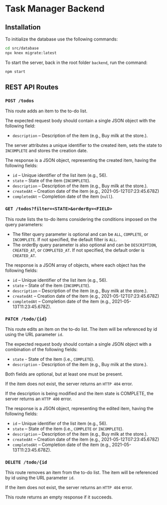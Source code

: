 # Task Manager Backend

## Installation

To initialize the database use the following commands:
```bash
cd src/database
npx knex migrate:latest
```

To start the server, back in the root folder `backend`, run the command:
```bash
npm start
```

## REST API Routes

### `POST /todos`

This route adds an item to the to-do list.

The expected request body should contain a single JSON object with the following field:

- `description` – Description of the item (e.g., Buy milk at the store.).

The server attributes a unique identifier to the created item, sets the state to `INCOMPLETE` and stores the creation date.

The response is a JSON object, representing the created item, having the following fields:

- `id` – Unique identifier of the list item (e.g., 56).
- `state` – State of the item (`INCOMPLETE`).
- `description` – Description of the item (e.g., Buy milk at the store.).
- `createdAt` – Creation date of the item (e.g., 2021-05-12T07:23:45.678Z)
- `completedAt` – Completion date of the item (`null`).

### `GET /todos?filter=<STATE>&orderBy=<FIELD>`

This route lists the to-do items considering the conditions imposed on the query parameters:

- The filter query parameter is optional and can be `ALL`, `COMPLETE`, or `INCOMPLETE`. If not specified, the default filter is `ALL`.
- The orderBy query parameter is also optional and can be `DESCRIPTION`, `CREATED_AT`, or `COMPLETED_AT`. If not specified, the default order is `CREATED_AT`.

The response is a JSON array of objects, where each object has the following fields:

- `id` – Unique identifier of the list item (e.g., 56).
- `state` – State of the item (`INCOMPLETE`).
- `description` – Description of the item (e.g., Buy milk at the store.).
- `createdAt` – Creation date of the item (e.g., 2021-05-12T07:23:45.678Z)
- `completedAt` – Completion date of the item (e.g., 2021-05-13T11:23:45.678Z).

### `PATCH /todo/{id}`

This route edits an item on the to-do list. The item will be referenced by id using the URL parameter `id`.

The expected request body should contain a single JSON object with a combination of the
following fields:

- `state` - State of the item (i.e., `COMPLETE`).
- `description` - Description of the item (e.g., Buy milk at the store.).

Both fields are optional, but at least one must be present.

If the item does not exist, the server returns an `HTTP 404` error.

If the description is being modified and the item state is COMPLETE, the server returns an `HTTP 400` error.

The response is a JSON object, representing the edited item, having the following fields:

- `id` – Unique identifier of the list item (e.g., 56).
- `state` – State of the item (i.e., `COMPLETE` or `INCOMPLETE`).
- `description` – Description of the item (e.g., Buy milk at the store.).
- `createdAt` – Creation date of the item (e.g., 2021-05-12T07:23:45.678Z)
- `completedAt` – Completion date of the item (e.g., 2021-05-13T11:23:45.678Z).

### `DELETE /todo/{id`

This route removes an item from the to-do list. The item will be referenced by id using the URL
parameter `id`.

If the item does not exist, the server returns an `HTTP 404` error.

This route returns an empty response if it succeeds.
